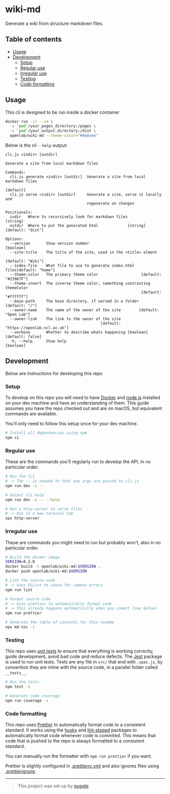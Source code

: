 # wiki-md

Generate a wiki from structure markdown files.

<!-- toc-head -->

## Table of contents

- [Usage](#usage)
- [Development](#development)
  - [Setup](#setup)
  - [Regular use](#regular-use)
  - [Irregular use](#irregular-use)
  - [Testing](#testing)
  - [Code formatting](#code-formatting)

<!-- toc-tail -->

## Usage

This cli is designed to be run inside a docker container

```bash
docker run -it --rm \
  -v `pwd`/your_pages_directory:/pages \
  -v `pwd`/your_output_directory:/dist \
  openlab/wiki-md --theme-color="#4b8aee"
```

Below is the cli `--help` output:

```
cli.js <indir> [outdir]

Generate a site from local markdown files

Commands:
  cli.js generate <indir> [outdir]  Generate a site from local markdown files
                                                                       [default]
  cli.js serve <indir> [outdir]     Generate a site, serve it locally and
                                    regenerate on changes

Positionals:
  indir   Where to recursively look for markdown files                  [string]
  outdir  Where to put the generated html             [string] [default: "dist"]

Options:
  --version       Show version number                                  [boolean]
  --site-title    The title of the site, used in the <title> elment
                                                               [default: "Wiki"]
  --index-file    What file to use to generate index.html files[default: "home"]
  --theme-color   The primary theme color                   [default: "#23967F"]
  --theme-invert  The inverse theme color, something contrasting themeColor
                                                            [default: "#ffffff"]
  --base-path     The base directory, if served in a folder       [default: "/"]
  --owner-name    The name of the owner of the site        [default: "Open Lab"]
  --owner-link    The link to the owner of the site
                                          [default: "https://openlab.ncl.ac.uk"]
  --verbose       Whether to describe whats happening [boolean] [default: false]
  -h, --help      Show help                                            [boolean]
```

## Development

Below are instructions for developing this repo

### Setup

To develop on this repo you will need to have [Docker](https://www.docker.com/) and
[node.js](https://nodejs.org) installed on your dev machine and have an understanding of them.
This guide assumes you have the repo checked out and are on macOS, but equivalent commands are available.

You'll only need to follow this setup once for your dev machine.

```bash
# Install all dependencies using npm
npm ci
```

### Regular use

These are the commands you'll regularly run to develop the API, in no particular order.

```bash
# Run the CLI
# -> The -- is needed to that any args are passed to cli.js
npm run dev -s --

# Output cli help
npm run dev -s -- --help

# Run a http server to serve files
# -> Run in a new terminal tab
npx http-server
```

### Irregular use

These are commands you might need to run but probably won't, also in no particular order.

```bash
# Build the docker image
VERSION=0.2.0
docker build -t openlab/wiki-md:$VERSION .
docker push openlab/wiki-md:$VERSION

# Lint the source code
# -> Uses ESLint to check for common errors
npm run lint

# Format source code
# -> Uses prettier to automatically format code
# -> This already happens automatically when you commit (see below)
npm run prettier

# Generate the table of contents for this readme
npx md-toc -i
```

### Testing

This repo uses [unit tests](https://en.wikipedia.org/wiki/Unit_testing) to ensure that everything is working correctly, guide development, avoid bad code and reduce defects.
The [Jest](https://www.npmjs.com/package/jest) package is used to run unit tests.
Tests are any file in `src/` that end with `.spec.js`, by convention they are inline with the source code,
in a parallel folder called `__tests__`.

```bash
# Run the tests
npm test -s

# Generate code coverage
npm run coverage -s
```

### Code formatting

This repo uses [Prettier](https://prettier.io/) to automatically format code to a consistent standard.
It works using the [husky](https://www.npmjs.com/package/husky)
and [lint-staged](https://www.npmjs.com/package/lint-staged) packages to
automatically format code whenever code is commited.
This means that code that is pushed to the repo is always formatted to a consistent standard.

You can manually run the formatter with `npm run prettier` if you want.

Prettier is slightly configured in [.prettierrc.yml](/.prettierrc.yml)
and also ignores files using [.prettierignore](/.prettierignore).

---

> This project was set up by [puggle](https://npm.im/puggle)
